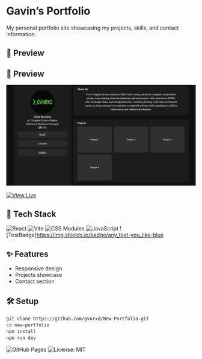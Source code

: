 # Gavin’s Portfolio

My personal portfolio site showcasing my projects, skills, and contact information.

## 📸 Preview

## 📸 Preview

<p align="center">
  <img src="./src/assets/screenshots1.png" alt="Portfolio Preview" width="600"/>
</p>

[![View Live](https://img.shields.io/badge/View%20Site-Online-brightgreen?style=for-the-badge)](https://gvnrxd.github.io/New-Portfolio/)

## 🚀 Tech Stack

![React](https://img.shields.io/badge/React-20232A?style=for-the-badge&logo=react&logoColor=61DAFB)
![Vite](https://img.shields.io/badge/Vite-646CFF?style=for-the-badge&logo=vite&logoColor=FFD62E)
![CSS Modules](https://img.shields.io/badge/CSS-Modules-blue?style=for-the-badge)
![JavaScript](https://img.shields.io/badge/JavaScript-F7DF1E?style=for-the-badge&logo=javascript&logoColor=black)
![TestBadge]https://img.shields.io/badge/any_text-you_like-blue

## ✨ Features

- Responsive design
- Projects showcase
- Contact section

## 🛠️ Setup

```bash
git clone https://github.com/gvnrxd/New-Portfolio.git
cd new-portfolio
npm install
npm run dev
```

![GitHub Pages](https://img.shields.io/badge/Hosted%20on-GitHub%20Pages-181717?style=for-the-badge&logo=github)
![License: MIT](https://img.shields.io/badge/License-MIT-green?style=for-the-badge)
